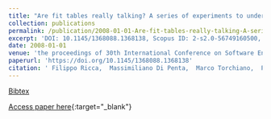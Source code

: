 ```yaml
---
title: "Are fit tables really talking? A series of experiments to understand whether fit tables are useful during evolution tasks"
collection: publications
permalink: /publication/2008-01-01-Are-fit-tables-really-talking-A-series-of-experiments-to-understand-whether-fit-tables-are-useful-during-evolution-tasks
excerpt: 'DOI: 10.1145/1368088.1368138, Scopus ID: 2-s2.0-56749160500, Cited by: 26'
date: 2008-01-01
venue: 'the proceedings of 30th International Conference on Software Engineering (ICSE 2008), Leipzig, Germany, May 10-18, 2008'
paperurl: 'https://doi.org/10.1145/1368088.1368138'
citation: ' Filippo Ricca,  Massimiliano Di Penta,  Marco Torchiano,  Paolo Tonella,  Mariano Ceccato,  Corrado Visaggio, &quot;Are fit tables really talking? A series of experiments to understand whether fit tables are useful during evolution tasks.&quot; the proceedings of 30th International Conference on Software Engineering (ICSE 2008), Leipzig, Germany, May 10-18, 2008, 2008.'
---
```

[Bibtex](https://dblp.org/rec/bib/conf/icse/RiccaPTTCV08)

[Access paper here](https://doi.org/10.1145/1368088.1368138){:target="_blank"}
